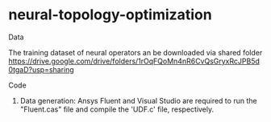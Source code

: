 # neural-topology-optimization

Data

The training dataset of neural operators an be downloaded via shared folder https://drive.google.com/drive/folders/1rOqFQoMn4nR6CvQsGryxRcJPB5d0tgaD?usp=sharing

Code
1. Data generation: Ansys Fluent and Visual Studio are required to run the "Fluent.cas" file and compile the 'UDF.c' file, respectively.
